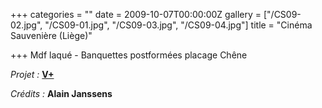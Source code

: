 +++
categories = ""
date = 2009-10-07T00:00:00Z
gallery = ["/CS09-02.jpg", "/CS09-01.jpg", "/CS09-03.jpg", "/CS09-04.jpg"]
title = "Cinéma Sauvenière (Liège)"

+++
Mdf laqué - Banquettes postformées placage Chêne

_Projet :_ [**V+**](http://www.vplus.org/)

_Crédits :_ **Alain Janssens**